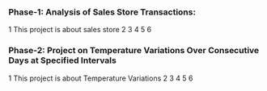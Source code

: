 ### Phase-1: Analysis of Sales Store Transactions:
1 This project is about sales store
2
3
4
5
6

### Phase-2: Project on Temperature Variations Over Consecutive Days at Specified Intervals
1 This project is about Temperature Variations
2
3
4
5
6
